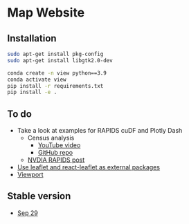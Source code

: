 # Map Website

## Installation

```bash
sudo apt-get install pkg-config
sudo apt-get install libgtk2.0-dev
```

```bash
conda create -n view python==3.9
conda activate view
pip install -r requirements.txt
pip install -e .
```

## To do

- Take a look at examples for RAPIDS cuDF and Plotly Dash
  - Census analysis
    - [YouTube video](https://www.youtube.com/watch?v=MpGVTmE_As0)
    - [GitHub repo](https://github.com/rapidsai/plotly-dash-rapids-census-demo?ncid=so-yout-411549-vt27#cid=an01_so-yout_en-us)
  - [NVDIA RAPIDS post](https://developer.nvidia.com/blog/accelerated-data-analytics-a-guide-to-data-visualization-with-rapids/)
- [Use leaflet and react-leaflet as external packages](https://github.com/emilhe/dash-leaflet/pull/146)
- [Viewport](https://github.com/emilhe/dash-leaflet/blob/master/CHANGELOG.md#107---2023-08-27)

## Stable version

- [Sep 29](https://github.com/zeyuyang8/niceview/commit/7e2af2acbf0e1cb72a9e5c6bbb707f73501ee463)
